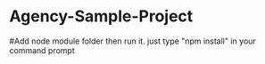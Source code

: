 # Agency-Sample-Project

#Add node module folder then run it. just type "npm install" in your command prompt
